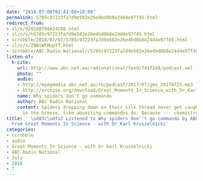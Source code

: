 ```yaml
---
date: "2018-07-08T02:41:08+10:00"
permalink: 5785c97223fa7d9e502e26e4bd0b8e24d4e97f45.html
redirect_from:
- sl/n/d20180708024108.html
- sl/n/s/h5785c97223fa7d9e502e26e4bd0b8e24d4e97f45.html
- scrobble/2018/07/07/5785c97223fa7d9e502e26e4bd0b8e24d4e97f45.html
- sl/n/s/ZNWiWFMupY7.html
- scrobble/ABC-Radio-National//5785c97223fa7d9e502e26e4bd0b8e24d4e97f45.html
listen-of:
  h-cite:
    url: http://www.abc.net.au/radionational/feed/7417248/podcast.xml
    photo: ""
    audio:
    - http://mpegmedia.abc.net.au/rn/podcast/2017/07/gms_20170725.mp3
    - http://archive.org/download/Great_Moments_In_Science_with_Dr_Karl_Kruszelnicki-Podcast-by-ABC_Radio_National/Why_spiders_dont_go_commando.mp3
    name: Why spiders don't go commando
    author: ABC Radio National
    content: Spiders dropping down on their silk thread never get caught twisting
      in the breeze, like abseiling commandos do. Because --- chemistry.
title: ' \ud83c\udfa7 Listened to Why spiders don''t go commando by ABC Radio National
  From Great Moments In Science - with Dr Karl Kruszelnicki'
categories:
- scrobble
- audio
- Great Moments In Science - with Dr Karl Kruszelnicki
- ABC Radio National
- July
- 2018
- 7
---
```

